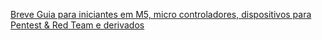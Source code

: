 [Breve Guia para iniciantes em M5, micro controladores, dispositivos para Pentest & Red Team e derivados](https://github.com/atmozphera/M5_AREA_LIVRE/wiki/Breve-Guia-para-Iniciantes-em-M5,-Micro-Controladores,-Dispositivos-para-Pentest-&-Red-Team)
